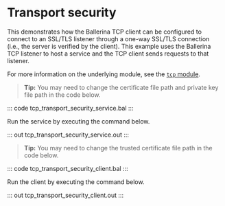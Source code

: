 # Transport security

This demonstrates how the Ballerina TCP client can be configured to connect to an SSL/TLS listener through a one-way SSL/TLS connection (i.e., the server is verified by the client). This example uses the Ballerina TCP listener to host a service and the TCP client sends requests to that listener.

For more information on the underlying module, see the [`tcp` module](https://lib.ballerina.io/ballerina/tcp/latest).

>**Tip:** You may need to change the certificate file path and private key file path in the code below.

::: code tcp_transport_security_service.bal :::

Run the service by executing the command below.

::: out tcp_transport_security_service.out :::

>**Tip:** You may need to change the trusted certificate file path in the code below.

::: code tcp_transport_security_client.bal :::

Run the client by executing the command below.

::: out tcp_transport_security_client.out :::
